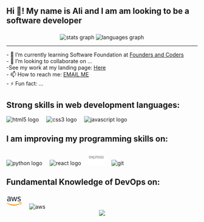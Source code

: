 
<h2 align="left">Hi 👋!  My name is Ali and I am am looking to be a software developer</h2>

###

<div align="center">
  <img src="https://github-readme-stats.vercel.app/api?username=AliQassab&hide_title=false&hide_rank=false&show_icons=true&include_all_commits=true&count_private=true&disable_animations=false&theme=dracula&locale=en&hide_border=false" height="150" alt="stats graph"  />
  <img src="https://github-readme-stats.vercel.app/api/top-langs?username=AliQassab&locale=en&hide_title=false&layout=compact&card_width=320&langs_count=5&theme=dracula&hide_border=false" height="150" alt="languages graph"  />
  
</div>
<hr>
- 🌱 I’m currently learning Software Foundation at <a href="https://www.foundersandcoders.com/">Founders and Coders</a>
<br>
- 👯 I’m looking to collaborate on ...
<br>
-See my work at my landing page: <a href="https://aliqassab.github.io/Portfolio/">Here</a>
<br>
- 📫 How to reach me: <a
        href="mailto:alaahan80@icloud.com?subject=Your%20Subject&body=Your%20Message" >
        EMAIL ME
      </a>
<br>
- ⚡ Fun fact: ...

<h2>Strong skills in web development languages:</h2>

<div align="left">
 <img src="https://cdn.jsdelivr.net/gh/devicons/devicon/icons/html5/html5-original.svg" height="30" alt="html5 logo"  />
  <img width="12" />
   <img src="https://cdn.jsdelivr.net/gh/devicons/devicon/icons/css3/css3-original.svg" height="30" alt="css3 logo"  />
  <img width="12" />
  <img src="https://cdn.jsdelivr.net/gh/devicons/devicon/icons/javascript/javascript-original.svg" height="30" alt="javascript logo"  />
  <img width="12" />

  <h2>I am  improving my programming skills on: </h2>
  
<div align="left">


  
  <img src="https://cdn.jsdelivr.net/gh/devicons/devicon/icons/python/python-original.svg" height="30" alt="python logo"  />
  <img width="12" />
   <img src="https://cdn.jsdelivr.net/gh/devicons/devicon/icons/react/react-original.svg" height="30" alt="react logo"  />
  <img width="12" />
  <img src="https://raw.githubusercontent.com/devicons/devicon/master/icons/express/express-original-wordmark.svg" alt="express" width="40" height="40" style="max-width: 100%;">
    <img width="12" />
  <img src="https://camo.githubusercontent.com/fcafa5ebc1f5f789ae7d012a3ecd8fe7bda49516591caf7c37698f764165d880/68747470733a2f2f7777772e766563746f726c6f676f2e7a6f6e652f6c6f676f732f6769742d73636d2f6769742d73636d2d69636f6e2e737667" alt="git" width="40" height="40" data-canonical-src="https://www.vectorlogo.zone/logos/git-scm/git-scm-icon.svg" style="max-width: 100%;">

</div>
  <h2>Fundamental Knowledge of DevOps on: </h2>
   <img src="https://raw.githubusercontent.com/devicons/devicon/master/icons/amazonwebservices/amazonwebservices-original-wordmark.svg" alt="aws" width="40" height="40" style="max-width: 100%;">
     <img width="12" />

<img  src="https://github.com/AliQassab/AliQassab/assets/22217494/48412150-34a6-4c9e-bbb4-858a26e7fabc" alt="aws" width="40" height="40" style="max-width: 100%;"/>









<div align="center">
  <img src="https://visitor-badge.laobi.icu/badge?page_id=AliQassab.AliQassab"  />
</div>

###






###
